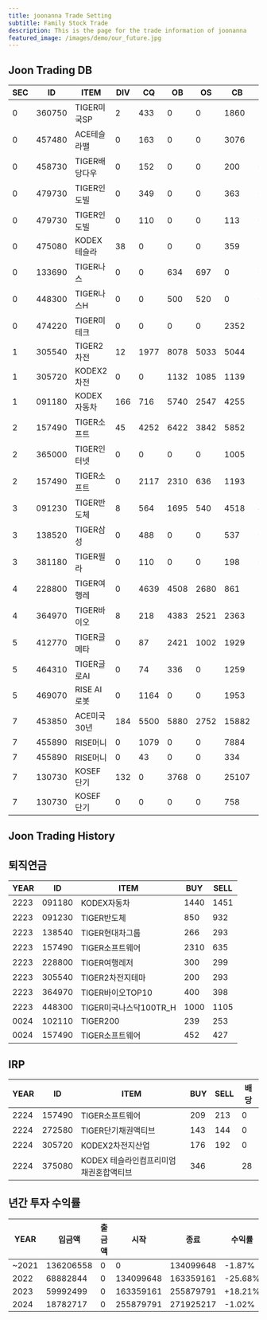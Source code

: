 ```yaml
---
title: joonanna Trade Setting
subtitle: Family Stock Trade
description: This is the page for the trade information of joonanna
featured_image: /images/demo/our_future.jpg
---
```

## Joon Trading DB

|SEC|ID|ITEM |DIV|CQ|OB|OS|CB|CS|
|---|--|-----|---|--|--|--|--|--|
|0|360750|TIGER미국SP|2|433|0|0|1860|1030|
|0|457480|ACE테슬라밸|0|163|0|0|3076|3190|
|0|458730|TIGER배당다우|0|152|0|0|200|0|
|0|479730|TIGER인도빌|0|349|0|0|363|0|
|0|479730|TIGER인도빌|0|110|0|0|113|0|
|0|475080|KODEX테슬라|38|0|0|0|359|338|
|0|133690|TIGER나스|0|0|634|697|0|0|
|0|448300|TIGER나스H|0|0|500|520|0|0|
|0|474220|TIGER미테크|0|0|0|0|2352|2409|
|1|305540|TIGER2차전|12|1977|8078|5033|5044|3793|
|1|305720|KODEX2차전|0|0|1132|1085|1139|1161|
|1|091180|KODEX자동차|166|716|5740|2547|4255|6480|
|2|157490|TIGER소프트|45|4252|6422|3842|5852|3311|
|2|365000|TIGER인터넷|0|0|0|0|1005|1012|
|2|157490|TIGER소프트|0|2117|2310|636|1193|1168|
|3|091230|TIGER반도체|8|564|1695|540|4518|4202|
|3|138520|TIGER삼성|0|488|0|0|537|0|
|3|381180|TIGER필라|0|110|0|0|198|0|
|4|228800|TIGER여행레|0|4639|4508|2680|861|655|
|4|364970|TIGER바이오|8|218|4383|2521|2363|3910|
|5|412770|TIGER글메타|0|87|2421|1002|1929|3433|
|5|464310|TIGER글로AI|0|74|336| 0|1259|1607|
|5|469070|RISE AI로봇|0|1164|0|0|1953|886|
|7|453850|ACE미국30년|184|5500|5880|2752|15882|14555|
|7|455890|RISE머니|0|1079|0|0|7884|2150|
|7|455890|RISE머니|0|43|0|0|334|106|
|7|130730|KOSEF단기|132|0|3768|0|25107|28818|
|7|130730|KOSEF단기|0|0|0|0|758|740|

## Joon Trading History
## 퇴직연금
|YEAR|ID|ITEM |BUY|SELL|
|----|--|-----|---|----|
|2223|091180|KODEX자동차|1440|1451|
|2223|091230|TIGER반도체|850|932|
|2223|138540|TIGER현대차그룹|266|293|
|2223|157490|TIGER소프트웨어|2310|635|
|2223|228800|TIGER여행레저|300|299|
|2223|305540|TIGER2차전지테마|200|293|
|2223|364970|TIGER바이오TOP10|400|398|
|2223|448300|TIGER미국나스닥100TR_H|1000|1105|
|0024|102110|TIGER200|239|253| 
|0024|157490|TIGER소프트웨어|452|427|

## IRP
|YEAR|ID|ITEM |BUY|SELL|배당|
|----|--|-----|---|----|--|
|2224|157490|TIGER소프트웨어|209|213|0|
|2224|272580|TIGER단기채권액티브|143|144|0| 
|2224|305720|KODEX2차전지산업|176|192|0|
|2224|375080|KODEX 테슬라인컴프리미엄채권혼합액티브|346||28|



## 년간 투자 수익률
|YEAR|입금액|출금액|시작|종료|수익률|
|----|--|-----|---|----|--|
|~2021|136206558|0|0|134099648|-1.87%|
|2022|68882844|0|134099648|163359161|-25.68%| 
|2023|59992499|0|163359161|255879791|+18.21%|
|2024|18782717|0|255879791|271925217|-1.02%|








